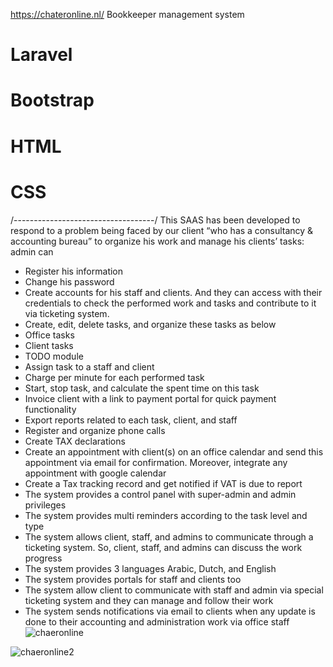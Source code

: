 https://chateronline.nl/
Bookkeeper management system
# Laravel
# Bootstrap
# HTML
# CSS
/-----------------------------------/
This SAAS has been developed to respond to a problem being faced by our client “who has a consultancy & accounting bureau” to organize his work and manage his clients’ tasks: admin can 
- Register his information 
- Change his password
- Create accounts for his staff and clients. And they can access with their credentials to check the performed work and tasks and contribute to it via ticketing system.
- Create, edit, delete tasks, and organize these tasks as below
- Office tasks
- Client tasks
- TODO module
- Assign task to a staff and client
- Charge per minute for each performed task
- Start, stop task, and calculate the spent time on this task 
- Invoice client with a link to payment portal for quick payment functionality
- Export reports related to each task, client, and staff
- Register and organize phone calls
- Create TAX declarations
- Create an appointment with client(s) on an office calendar and send this appointment via email for confirmation. Moreover, integrate any appointment with google calendar
- Create a Tax tracking record and get notified if VAT is due to report 
- The system provides a control panel with super-admin and admin privileges 
- The system provides multi reminders according to the task level and type
- The system allows client, staff, and admins to communicate through a ticketing system. So, client, staff, and admins can discuss the work progress
- The system provides 3 languages Arabic, Dutch, and English
- The system provides portals for staff and clients too
- The system allow client to communicate with staff and admin via special ticketing system and they can manage and follow their work
- The system sends notifications via email to clients when any update is done to their accounting and administration work via office staff
![chaeronline](https://user-images.githubusercontent.com/35220325/189678479-5c051765-639f-431d-a208-c8c988f25d68.png)

![chaeronline2](https://user-images.githubusercontent.com/35220325/189678495-3e11d87f-87e1-49cb-a23e-f86c682d0698.png)
